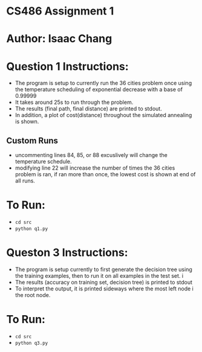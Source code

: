 # CS486 Assignment 1
# Author: Isaac Chang

# Question 1 Instructions:
- The program is setup to currently run the 36 cities problem once using the temperature scheduling of exponential decrease with a base of 0.99999
- It takes around 25s to run through the problem.
- The results (final path, final distance) are printed to stdout.
- In addition, a plot of cost(distance) throughout the simulated annealing is shown.

## Custom Runs
- uncommenting lines 84, 85, or 88 excuslively will change the temperature schedule.
- modifying line 22 will increase the number of times the 36 cities problem is ran, if ran more than once, the lowest cost is shown at end of all runs.

# To Run:
- `cd src`
- `python q1.py`

# Queston 3 Instructions:
- The program is setup currently to first generate the decision tree using the training examples, then to run it on all examples in the test set. i
- The results (accuracy on training set, decision tree) is printed to stdout
- To interpret the output, it is printed sideways where the most left node i the root node.

# To Run:
- `cd src`
- `python q3.py`

